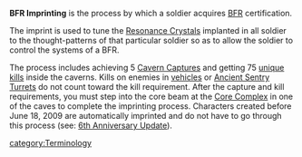 **BFR Imprinting** is the process by which a soldier acquires
[BFR](BFR.md) certification.

The imprint is used to tune the [Resonance
Crystals](Resonance_Crystals.md) implanted in all soldier to the
thought-patterns of that particular soldier so as to allow the soldier
to control the systems of a BFR.

The process includes achieving 5 [Cavern
Captures](Cavern_Captures.md) and getting 75 [unique
kills](Unique_kill.md) inside the caverns. Kills on enemies in
[vehicles](vehicle.md) or [Ancient Sentry
Turrets](Ancient_Sentry_Turret.md) do not count toward the kill
requirement. After the capture and kill requirements, you must step into
the core beam at the [Core Complex](Core_Complex.md) in one of
the caves to complete the imprinting process. Characters created before
June 18, 2009 are automatically imprinted and do not have to go through
this process (see: [6th Anniversary
Update](6th_Anniversary_Update.md)).

[category:Terminology](category:Terminology.md)
